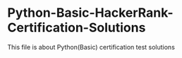 # Python-Basic-HackerRank-Certification-Solutions
This file is about Python(Basic) certification test solutions
